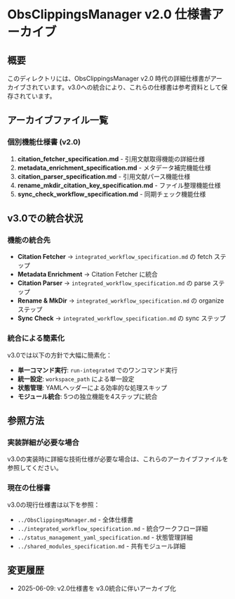# ObsClippingsManager v2.0 仕様書アーカイブ

## 概要
このディレクトリには、ObsClippingsManager v2.0 時代の詳細仕様書がアーカイブされています。v3.0への統合により、これらの仕様書は参考資料として保存されています。

## アーカイブファイル一覧

### 個別機能仕様書 (v2.0)
1. **citation_fetcher_specification.md** - 引用文献取得機能の詳細仕様
2. **metadata_enrichment_specification.md** - メタデータ補完機能仕様
3. **citation_parser_specification.md** - 引用文献パース機能仕様
4. **rename_mkdir_citation_key_specification.md** - ファイル整理機能仕様
5. **sync_check_workflow_specification.md** - 同期チェック機能仕様

## v3.0での統合状況

### 機能の統合先
- **Citation Fetcher** → `integrated_workflow_specification.md` の fetch ステップ
- **Metadata Enrichment** → Citation Fetcher に統合
- **Citation Parser** → `integrated_workflow_specification.md` の parse ステップ
- **Rename & MkDir** → `integrated_workflow_specification.md` の organize ステップ
- **Sync Check** → `integrated_workflow_specification.md` の sync ステップ

### 統合による簡素化
v3.0では以下の方針で大幅に簡素化：
- **単一コマンド実行**: `run-integrated` でのワンコマンド実行
- **統一設定**: `workspace_path` による単一設定
- **状態管理**: YAMLヘッダーによる効率的な処理スキップ
- **モジュール統合**: 5つの独立機能を4ステップに統合

## 参照方法

### 実装詳細が必要な場合
v3.0の実装時に詳細な技術仕様が必要な場合は、これらのアーカイブファイルを参照してください。

### 現在の仕様書
v3.0の現行仕様書は以下を参照：
- `../ObsClippingsManager.md` - 全体仕様書
- `../integrated_workflow_specification.md` - 統合ワークフロー詳細
- `../status_management_yaml_specification.md` - 状態管理詳細
- `../shared_modules_specification.md` - 共有モジュール詳細

## 変更履歴
- 2025-06-09: v2.0仕様書を v3.0統合に伴いアーカイブ化 